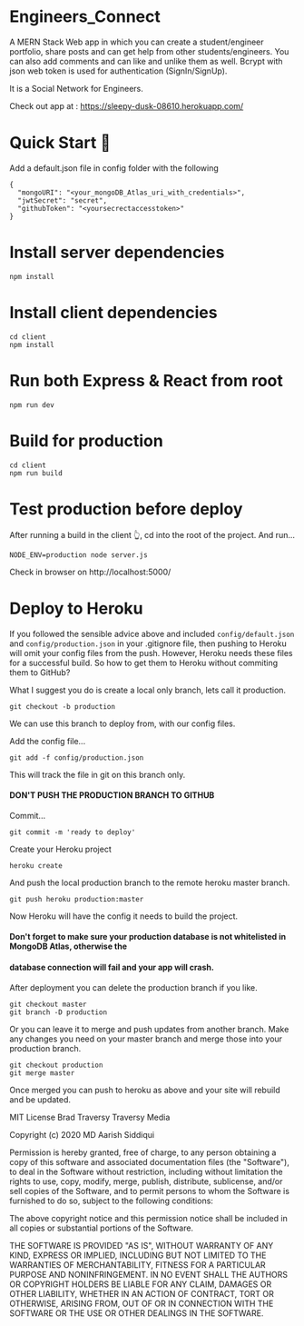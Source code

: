 # Engineers_Connect
 A MERN Stack Web app in which you can create a student/engineer portfolio, share posts and can get help from other students/engineers.
 You can also add comments and can like and unlike them as well.
 Bcrypt with json web token is used for authentication (SignIn/SignUp).
 
 It is a Social Network for Engineers.
 
 Check out app at : https://sleepy-dusk-08610.herokuapp.com/
 
# Quick Start 🚀
Add a default.json file in config folder with the following
```
{
  "mongoURI": "<your_mongoDB_Atlas_uri_with_credentials>",
  "jwtSecret": "secret",
  "githubToken": "<yoursecrectaccesstoken>"
}
```
# Install server dependencies
```
npm install
```
# Install client dependencies
```
cd client
npm install
```
# Run both Express & React from root
```
npm run dev
```
# Build for production
```
cd client
npm run build
```
# Test production before deploy
After running a build in the client 👆, cd into the root of the project.
And run...

```
NODE_ENV=production node server.js
```
Check in browser on http://localhost:5000/

# Deploy to Heroku
If you followed the sensible advice above and included ```config/default.json``` and ```config/production.json``` in your .gitignore file, then pushing to Heroku will omit your config files from the push.
However, Heroku needs these files for a successful build.
So how to get them to Heroku without commiting them to GitHub?

What I suggest you do is create a local only branch, lets call it production.

```
git checkout -b production
```
We can use this branch to deploy from, with our config files.

Add the config file...

```
git add -f config/production.json
```
This will track the file in git on this branch only. 
#### DON'T PUSH THE PRODUCTION BRANCH TO GITHUB

Commit...

```
git commit -m 'ready to deploy'
```
Create your Heroku project

```
heroku create
```
And push the local production branch to the remote heroku master branch.

```
git push heroku production:master
```
Now Heroku will have the config it needs to build the project.

#### Don't forget to make sure your production database is not whitelisted in MongoDB Atlas, otherwise the 
#### database connection will fail and your app will crash.

After deployment you can delete the production branch if you like.
```
git checkout master
git branch -D production
```
Or you can leave it to merge and push updates from another branch.
Make any changes you need on your master branch and merge those into your production branch.
```
git checkout production
git merge master
```
Once merged you can push to heroku as above and your site will rebuild and be updated.








MIT License
Brad Traversy Traversy Media

Copyright (c) 2020 MD Aarish Siddiqui

Permission is hereby granted, free of charge, to any person obtaining a copy
of this software and associated documentation files (the "Software"), to deal
in the Software without restriction, including without limitation the rights
to use, copy, modify, merge, publish, distribute, sublicense, and/or sell
copies of the Software, and to permit persons to whom the Software is
furnished to do so, subject to the following conditions:

The above copyright notice and this permission notice shall be included in all
copies or substantial portions of the Software.

THE SOFTWARE IS PROVIDED "AS IS", WITHOUT WARRANTY OF ANY KIND, EXPRESS OR
IMPLIED, INCLUDING BUT NOT LIMITED TO THE WARRANTIES OF MERCHANTABILITY,
FITNESS FOR A PARTICULAR PURPOSE AND NONINFRINGEMENT. IN NO EVENT SHALL THE
AUTHORS OR COPYRIGHT HOLDERS BE LIABLE FOR ANY CLAIM, DAMAGES OR OTHER
LIABILITY, WHETHER IN AN ACTION OF CONTRACT, TORT OR OTHERWISE, ARISING FROM,
OUT OF OR IN CONNECTION WITH THE SOFTWARE OR THE USE OR OTHER DEALINGS IN THE
SOFTWARE.
